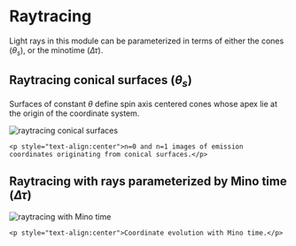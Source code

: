 # Raytracing

Light rays in this module can be parameterized in terms of either the cones ($\theta_s$), or the minotime ($\Delta\tau$).

## Raytracing conical surfaces ($\theta_s$)
Surfaces of constant $\theta$ define spin axis centered cones whose apex lie at the origin of the coordinate system.

![raytracing conical surfaces](examples/emission_coordinates.gif)
```@raw html
<p style="text-align:center">n=0 and n=1 images of emission coordinates originating from conical surfaces.</p>
```

## Raytracing with rays parameterized by Mino time ($\Delta\tau$)

![raytracing with Mino time](examples/raytrace.gif)
```@raw html
<p style="text-align:center">Coordinate evolution with Mino time.</p>
```